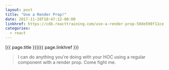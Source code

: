 ```yaml
---
layout: post
title: "Use a Render Prop!"
date: 2017-11-28T10:47:12-08:00
linkhref: https://cdb.reacttraining.com/use-a-render-prop-50de598f11ce
categories:
  - react
---
```



[{{ page.title }}]({{ page.linkhref }})

> I can do anything you're doing with your HOC using a regular component with a render prop. Come fight me.



